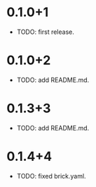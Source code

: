 # 0.1.0+1

- TODO: first release.

# 0.1.0+2

- TODO: add README.md.

# 0.1.3+3

- TODO: add README.md.

# 0.1.4+4

- TODO: fixed brick.yaml.